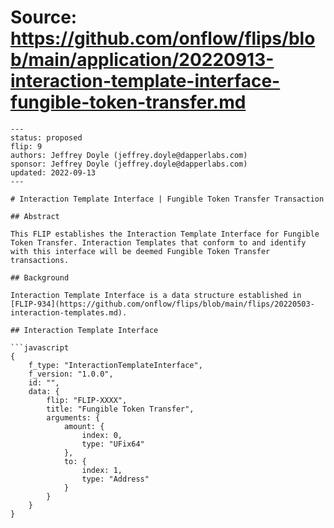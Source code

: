 # Source: https://github.com/onflow/flips/blob/main/application/20220913-interaction-template-interface-fungible-token-transfer.md

```
---
status: proposed
flip: 9
authors: Jeffrey Doyle (jeffrey.doyle@dapperlabs.com)
sponsor: Jeffrey Doyle (jeffrey.doyle@dapperlabs.com)
updated: 2022-09-13
---

# Interaction Template Interface | Fungible Token Transfer Transaction

## Abstract

This FLIP establishes the Interaction Template Interface for Fungible Token Transfer. Interaction Templates that conform to and identify with this interface will be deemed Fungible Token Transfer transactions.

## Background

Interaction Template Interface is a data structure established in [FLIP-934](https://github.com/onflow/flips/blob/main/flips/20220503-interaction-templates.md).

## Interaction Template Interface

```javascript
{
    f_type: "InteractionTemplateInterface",
    f_version: "1.0.0",
    id: "",
    data: {
        flip: "FLIP-XXXX",
        title: "Fungible Token Transfer",
        arguments: {
            amount: {
                index: 0,
                type: "UFix64"
            },
            to: {
                index: 1,
                type: "Address"
            }
        }
    }
}
```

```